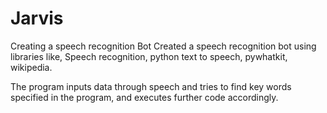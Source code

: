 # Jarvis
Creating a speech recognition Bot 
Created a speech recognition bot using libraries like,
Speech recognition, python text to speech, pywhatkit, wikipedia.

The program inputs data through speech and tries to find key words specified in the program, and executes further code accordingly. 
